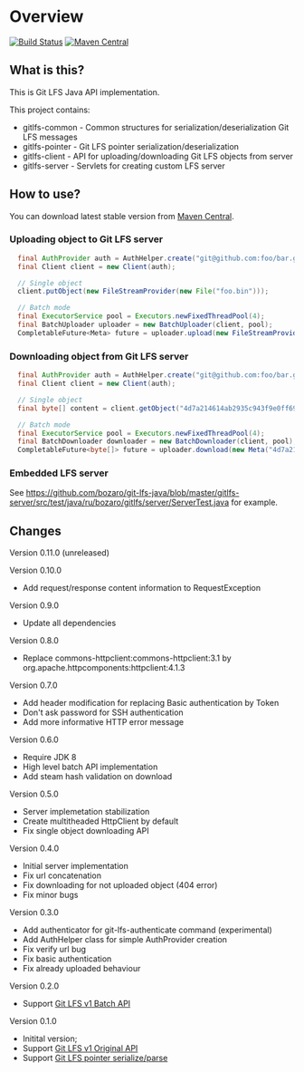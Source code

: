 # Overview

[![Build Status](https://travis-ci.org/bozaro/git-lfs-java.svg?branch=master)](https://travis-ci.org/bozaro/git-lfs-java)
[![Maven Central](https://img.shields.io/maven-central/v/ru.bozaro.gitlfs/gitlfs-common.svg)](http://mvnrepository.com/artifact/ru.bozaro.gitlfs)

## What is this?

This is Git LFS Java API implementation.

This project contains:

 * gitlfs-common - Common structures for serialization/deserialization Git LFS messages
 * gitlfs-pointer - Git LFS pointer serialization/deserialization
 * gitlfs-client - API for uploading/downloading Git LFS objects from server
 * gitlfs-server - Servlets for creating custom LFS server

## How to use?

You can download latest stable version from [Maven Central](http://mvnrepository.com/artifact/ru.bozaro.gitlfs).

### Uploading object to Git LFS server

```java
  final AuthProvider auth = AuthHelper.create("git@github.com:foo/bar.git");
  final Client client = new Client(auth);

  // Single object
  client.putObject(new FileStreamProvider(new File("foo.bin")));

  // Batch mode
  final ExecutorService pool = Executors.newFixedThreadPool(4);
  final BatchUploader uploader = new BatchUploader(client, pool);
  CompletableFuture<Meta> future = uploader.upload(new FileStreamProvider(new File("bar.bin")));
```

### Downloading object from Git LFS server

```java
  final AuthProvider auth = AuthHelper.create("git@github.com:foo/bar.git");
  final Client client = new Client(auth);

  // Single object
  final byte[] content = client.getObject("4d7a214614ab2935c943f9e0ff69d22eadbb8f32b1258daaa5e2ca24d17e2393", ByteStreams::toByteArray);

  // Batch mode
  final ExecutorService pool = Executors.newFixedThreadPool(4);
  final BatchDownloader downloader = new BatchDownloader(client, pool);
  CompletableFuture<byte[]> future = uploader.download(new Meta("4d7a214614ab2935c943f9e0ff69d22eadbb8f32b1258daaa5e2ca24d17e2393", 10), ByteStreams::toByteArray);
```

### Embedded LFS server

See https://github.com/bozaro/git-lfs-java/blob/master/gitlfs-server/src/test/java/ru/bozaro/gitlfs/server/ServerTest.java for example.

## Changes

Version 0.11.0 (unreleased)

Version 0.10.0

 * Add request/response content information to RequestException

Version 0.9.0

 * Update all dependencies

Version 0.8.0

 * Replace commons-httpclient:commons-httpclient:3.1 by org.apache.httpcomponents:httpclient:4.1.3

Version 0.7.0

 * Add header modification for replacing Basic authentication by Token
 * Don't ask password for SSH authentication
 * Add more informative HTTP error message

Version 0.6.0

 * Require JDK 8
 * High level batch API implementation
 * Add steam hash validation on download

Version 0.5.0

 * Server implemetation stabilization
 * Create multitheaded HttpClient by default
 * Fix single object downloading API

Version 0.4.0

 * Initial server implementation
 * Fix url concatenation
 * Fix downloading for not uploaded object (404 error)
 * Fix minor bugs

Version 0.3.0

 * Add authenticator for git-lfs-authenticate command (experimental)
 * Add AuthHelper class for simple AuthProvider creation
 * Fix verify url bug
 * Fix basic authentication
 * Fix already uploaded behaviour

Version 0.2.0

 * Support [Git LFS v1 Batch API](https://github.com/github/git-lfs/blob/master/docs/api/http-v1-batch.md)

Version 0.1.0

 * Initital version;
 * Support [Git LFS v1 Original API](https://github.com/github/git-lfs/blob/master/docs/api/http-v1-original.md)
 * Support [Git LFS pointer serialize/parse](https://github.com/github/git-lfs/blob/master/docs/spec.md)

